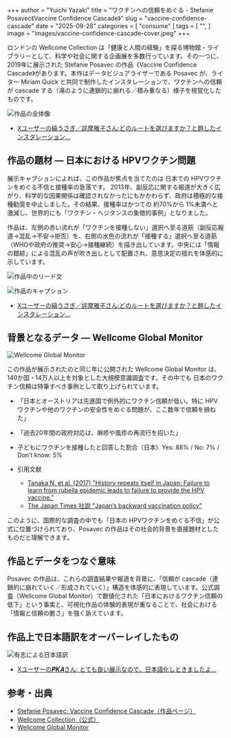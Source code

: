 +++
author = "Yuichi Yazaki"
title = "ワクチンへの信頼をめぐる - Stefanie Posavec《Vaccine Confidence Cascade》"
slug = "vaccine-confidence-cascade"
date = "2025-09-28"
categories = [
    "consume"
]
tags = [
    "",
]
image = "images/vaccine-confidence-cascade-cover.jpeg"
+++

ロンドンの Wellcome Collection は「健康と人間の経験」を探る博物館・ライブラリーとして、科学や社会に関する企画展を多数行っています。その一つに、2019年に展示された Stefanie Posavec の作品《Vaccine Confidence Cascade》があります。本作はデータビジュアライザーである Posavec が、ライター Miriam Quick と共同で制作したインスタレーションで、ワクチンへの信頼が cascade する（滝のように連鎖的に崩れる／積み重なる）様子を視覚化したものです。

<!--more-->

![作品の全体像](images/FqyROZHaEAEfgAl.jpeg)

- [Xユーザーの縞うさぎ／詫摩雅子さん:どのルートを選びますか？と題したインスタレーション...](https://x.com/shima_usa96/status/1633840716991586306)

## 作品の題材 — 日本における HPVワクチン問題

展示キャプションによれば、この作品が焦点を当てたのは 日本での HPVワクチンをめぐる不信と接種率の急落です。
2013年、副反応に関する報道が大きく広がり、科学的な因果関係は確認されなかったにもかかわらず、政府は積極的な接種勧奨を中止しました。その結果、接種率はかつての 約70%から 1%未満へと激減し、世界的にも「ワクチン・ヘジタンスの象徴的事例」となりました。

作品は、左側の赤い流れが「ワクチンを接種しない」選択へ至る道筋（副反応報道→混乱→不安→拒否）を、右側の水色の流れが「接種する」選択へ至る道筋（WHOや政府の推奨→安心→接種継続）を描き出しています。中央には「情報の錯綜」による混乱の声が吹き出しとして配置され、意思決定の揺れを体感的に示しています。


![作品中のリード文](images/FqyRT2EakAQeXT8.jpeg)

![作品のキャプション](images/FqyRYVCaQAM5jhE.jpeg)

- [Xユーザーの縞うさぎ／詫摩雅子さん:どのルートを選びますか？と題したインスタレーション...](https://x.com/shima_usa96/status/1633840716991586306)


## 背景となるデータ — Wellcome Global Monitor

![Wellcome Global Monitor](images/WellcomeGlobalMonitor.png)

この作品が展示されたのと同じ年に公開された Wellcome Global Monitor は、140か国・14万人以上を対象とした大規模意識調査です。その中でも 日本のワクチン信頼は特筆すべき事例として取り上げられています。

- 「日本とオーストリアは先進国で例外的にワクチン信頼が低い。特に HPVワクチンや他のワクチンの安全性をめぐる問題が、ここ数年で信頼を損ねた」  
- 「過去20年間の政府対応は、麻疹や風疹の再流行を招いた」  
- 子どもにワクチンを接種したと回答した割合（日本）Yes: 88% / No: 7% / Don’t know: 5%  

- 引用文献  
  - [Tanaka N. et al. (2017) "History repeats itself in Japan: Failure to learn from rubella epidemic leads to failure to provide the HPV vaccine."](https://pmc.ncbi.nlm.nih.gov/articles/PMC5557250/)
  - [The Japan Times 社説 "Japan’s backward vaccination policy"](https://www.japantimes.co.jp/opinion/2018/06/26/commentary/japan-commentary/japans-backward-vaccination-policy/)

このように、国際的な調査の中でも「日本の HPVワクチンをめぐる不信」が公式に位置づけられており、Posavec の作品はその社会的背景を直接題材としたものだと理解できます。

## 作品とデータをつなぐ意味

Posavec の作品は、これらの調査結果や報道を背景に、「信頼が cascade（連鎖的に崩れていく／形成されていく）」構造を体感的に表現しています。公式調査（Wellcome Global Monitor）で数値化された「日本におけるワクチン信頼の低下」という事実と、可視化作品の体験的表現が重なることで、社会における「情報と信頼の脆さ」を強く訴えています。

## 作品上で日本語訳をオーバーレイしたもの

![有志による日本語訳](images/F3kAazFaAAAUS3Q.jpeg)

- [Xユーザーの𝑷𝑲𝑨さん: とても良い展示なので、日本語化しときましたよ...](https://x.com/PKAnzug/status/1691383931168550912)



## 参考・出典

- [Stefanie Posavec: Vaccine Confidence Cascade（作品ページ）](https://www.stefanieposavec.com/archive/confidence-cascade)
- [Wellcome Collection（公式）](https://wellcomecollection.org/)
- [Wellcome Global Monitor](https://wellcome.org/engagement-and-advocacy/engaging-people/wellcome-global-monitor)

